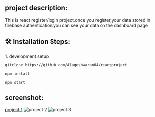 <h2>project description:</h2>
   This is react register/login project.once you register,your data stored in firebase authentication.you can see your data on the dashboard page



<h2>🛠️ Installation Steps:</h2>

<p>1. development setup</p>

```
gitclone https://github.com/Alageshwaran04/reactproject
```

```
npm install
```

```
npm start
```
<h2>screenshot:</h2>


[project 1](https://github.com/Alageshwaran04/reactproject/assets/134389764/6d63f333-c7a4-4ab3-8cbb-385206b95cd2)
![project 2](https://github.com/Alageshwaran04/reactproject/assets/134389764/5b3eeaf1-0e8c-4788-a95c-0c6be6320ed6)
![project 3](https://github.com/Alageshwaran04/reactproject/assets/134389764/d4984e97-cc4a-49a5-b984-18579e040c8f)
